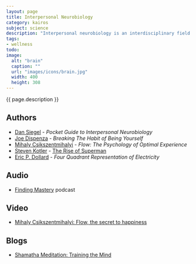 ```yaml
---
layout: page
title: Interpersonal Neurobiology
category: kairos
subject: science
description: "Interpersonal neurobiology is an interdisciplinary field which bringing together learning from anthropology, biology, linguistics, mathematics, physics, psychology, sociology, et. al. to understand the human mind - and what it needs for optimal health."
tags:
- wellness
todo:
image:
  alt: "brain"
  caption: ""
  url: "images/icons/brain.jpg"
  width: 400
  height: 308
---
```


{{ page.description }}

Authors
-------
- [Dan Siegel](http://www.drdansiegel.com/) - _Pocket Guide to Interpersonal Neurobiology_
- [Joe Dispenza](https://mobile.twitter.com/DrJoeDispenza) - _Breaking The Habit of Being Yourself_
- [Mihaly Csikszentmihalyi](https://amazon.com/e/e/B000AQ1KVM/) - _Flow: The Psychology of Optimal Experience_
- [Steven Kotler](https://mobile.twitter.com/steven_kotler) - [The Rise of Superman](http://riseofsuperman.com/)
- [Eric P. Dollard](http://ericpdollard.com/) - _Four Quadrant Representation of Electricity_

Audio
-----
* [Finding Mastery](https://soundcloud.com/findingmastery) podcast

Video
-----
* [Mihaly Csikszentmihalyi: Flow, the secret to happiness](https://www.ted.com/talks/mihaly_csikszentmihalyi_on_flow)

Blogs
-----
* [Shamatha Meditation: Training the Mind](http://www.lionsroar.com/training-the-mind/)
